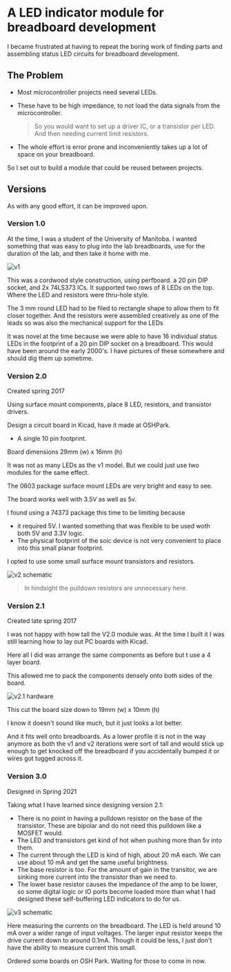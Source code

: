 # A LED indicator module for breadboard development

I became frustrated at having to repeat the boring work of finding parts and assembling status LED circuits for breadboard development.

## The Problem

* Most microcontroller projects need several LEDs.
* These have to be high impedance, to not load the data signals from the microcontroller.
  > So you would want to set up a driver IC, or a transistor per LED. And then needing current limit resistors.

* The whole effort is error prone and inconveniently takes up a lot of space on your breadboard.

So I set out to build a module that could be reused between projects.

## Versions

As with any good effort, it can be improved upon.

### Version 1.0

At the time, I was a student of the University of Manitoba. I wanted something that was easy to plug into the lab breadboards, use for the duration of the lab, and then take it home with me.

![v1](doc/LED_module-01100356.jpg)

This was a cordwood style construction, using perfboard. a 20 pin DIP socket, and 2x 74LS373 ICs. It supported two rows of 8 LEDs on the top. Where the LED and resistors were thru-hole style.

The 3 mm round LED had to be filed to rectangle shape to allow them to fit closer together. And the resistors were assembled creatively as one of the leads so was also the mechanical support for the LEDs

It was novel at the time because we were able to have 16 individual status LEDs in the footprint of a 20 pin DIP socket on a breadboard. This would have been around the early 2000's. I have pictures of these somewhere and should dig them up sometime.

### Version 2.0

Created spring 2017

Using surface mount components, place 8 LED, resistors, and transistor drivers.

Design a circuit board in Kicad, have it made at OSHPark.

* A single 10 pin footprint.

Board dimensions 29mm (w) x 16mm (h)

It was not as many LEDs as the v1 model. But we could just use two modules for the same effect.

The 0603 package surface mount LEDs are very bright and easy to see.

The board works well with 3.5V as well as 5v.

I found using a 74373 package this time to be limiting because

* it required 5V. I wanted something that was flexible to be used woth both 5V and 3.3V logic.
* The physical footprint of the soic device is not very convenient to place into this small planar footprint.

I opted to use some small surface mount transistors and resistors.

![v2 schematic](doc/v2_schematic.png)

> In hindsight the pulldown resistors are unnecessary here.

### Version 2.1

Created late spring 2017

I was not happy with how tall the V2.0 module was.  At the time I built it I was still learning how to lay out PC boards with Kicad.

Here all I did was arrange the same components as before but t  use a 4 layer board.

This allowed me to pack the components densely onto both sides of the board.

![v2.1 hardware](doc/v2.1.JPG)

This cut the board size down to 19mm (w) x 10mm (h)

I know it doesn't sound like much, but it just looks a lot better.

And it fits well onto breadboards. As a lower profile it is not in the way anymore as both the v1 and v2 iterations were sort of tall and would stick up enough to get knocked off the breadboard if you accidentally bumped it or wires got tugged across it.

### Version 3.0

Designed in Spring 2021

Taking what I have learned since designing version 2.1:

* There is no point in having a pulldown resistor on the base of the transistor. These are bipolar and do not need this pulldown like a MOSFET would.
* The LED and transistors get kind of hot when pushing more than 5v into them.
* The current through the LED is kind of high, about 20 mA each. We can use about 10 mA and get the same useful brightness.
* The base resistor is too. For the amount of gain in the transitor, we are sinking more current into the transistor than we need to.
* The lower base resistor causes the impedance of the amp to be lower, so some digital logic or IO ports become loaded more than what I had designed these self-buffering LED indicators to do for us.

![v3 schematic](doc/v3_schematic.png)

Here measuring the currents on the breadboard. The LED is held around 10 mA over a wider range of input voltages. The larger input resistor keeps the drive current down to around 0.1mA. Though it could be less, I just don't have the ability to measure current this small.

Ordered some boards on OSH Park. Waiting for those to come in now.

